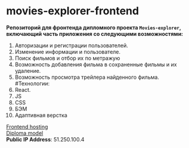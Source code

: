 # movies-explorer-frontend

**Репозиторий для фронтенда дипломного проекта `Movies-explorer`, включающий часть приложения со следующими возможностями:**  
1. Авторизации и регистрации пользователей.
2. Изменение информации и пользователе. 
3. Поиск фильмов и отбор их по метражую
4. Возможность добавления фильма в сохраненные фильмы и их удаление.
5. Возможность просмотра трейлера найденного фильма.
#Технологии:
1. React.
2. JS
3. CSS
4. БЭМ
5. Адаптивная верстка

[Frontend hosting]( https://eshhhii-diploma.nomoredomains.xyz/)  
[Diploma model]( https://www.figma.com/file/24GSKciZcwGqGhAkVzu3oC/Eshhhii-Diploma?node-id=891%3A3857)  
**Public IP Address**: 51.250.100.4
